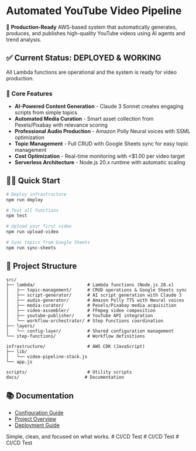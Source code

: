 # Automated YouTube Video Pipeline

🎥 **Production-Ready** AWS-based system that automatically generates, produces, and publishes high-quality YouTube videos using AI agents and trend analysis.

## ✅ Current Status: DEPLOYED & WORKING

All Lambda functions are operational and the system is ready for video production.

### 🚀 Core Features
- **AI-Powered Content Generation** - Claude 3 Sonnet creates engaging scripts from simple topics
- **Automated Media Curation** - Smart asset collection from Pexels/Pixabay with relevance scoring  
- **Professional Audio Production** - Amazon Polly Neural voices with SSML optimization
- **Topic Management** - Full CRUD with Google Sheets sync for easy topic management
- **Cost Optimization** - Real-time monitoring with <$1.00 per video target
- **Serverless Architecture** - Node.js 20.x runtime with automatic scaling

## 🏃‍♂️ Quick Start

```bash
# Deploy infrastructure
npm run deploy

# Test all functions
npm test

# Upload your first video
npm run upload-video

# Sync topics from Google Sheets
npm run sync-sheets
```

## 📁 Project Structure

```
src/
├── lambda/                    # Lambda functions (Node.js 20.x)
│   ├── topic-management/      # CRUD operations & Google Sheets sync
│   ├── script-generator/      # AI script generation with Claude 3
│   ├── audio-generator/       # Amazon Polly TTS with Neural voices
│   ├── media-curator/         # Pexels/Pixabay media acquisition
│   ├── video-assembler/       # FFmpeg video composition
│   ├── youtube-publisher/     # YouTube API integration
│   └── workflow-orchestrator/ # Step Functions coordination
├── layers/
│   └── config-layer/          # Shared configuration management
└── step-functions/            # Workflow definitions

infrastructure/                # AWS CDK (JavaScript)
├── lib/
│   └── video-pipeline-stack.js
└── app.js

scripts/                       # Utility scripts
docs/                         # Documentation
```

## 📚 Documentation

- [Configuration Guide](docs/configuration-guide.md)
- [Project Overview](docs/project-overview.md)
- [Deployment Guide](docs/deployment/deployment-guide.md)

Simple, clean, and focused on what works.
#   C I / C D   T e s t 
 
 #   C I / C D   T e s t 
 
 #   C I / C D   T e s t 
 
 